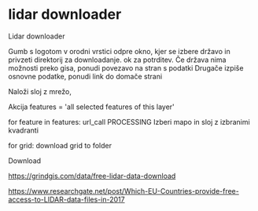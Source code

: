 # lidar downloader
Lidar downloader


Gumb s logotom v orodni vrstici odpre okno, kjer se izbere državo in privzeti direktorij za downloadanje. ok za potrditev.
Če država nima možnosti preko gisa, ponudi povezavo na stran s podatki
Drugače izpiše osnovne podatke, ponudi link do domače strani

Naloži sloj z mrežo, 

Akcija
features = 'all selected features of this layer'

for feature in features:
  url_call
PROCESSING
Izberi mapo in sloj z izbranimi kvadranti

for grid:
  download grid to folder


Download

https://grindgis.com/data/free-lidar-data-download

https://www.researchgate.net/post/Which-EU-Countries-provide-free-access-to-LIDAR-data-files-in-2017
